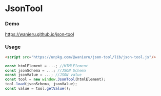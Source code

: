 # JsonTool

### Demo
https://wanieru.github.io/json-tool

### Usage
```html
<script src="https://unpkg.com/@wanieru/json-tool/lib/json-tool.js"/>
```

```js
const htmlElement = ...; //HTMLElement
const jsonSchema = ...; //JSON Schema
const jsonValue = ...; //JSON value
const tool = new window.JsonTool(htmlElement);
tool.load(jsonSchema, jsonValue);
const value = tool.getValue();
```